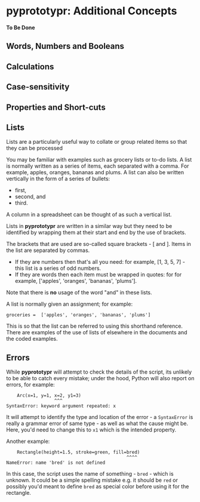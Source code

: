 # pyprototypr: Additional Concepts

**To Be Done**

## Words, Numbers and Booleans


## Calculations


## Case-sensitivity


## Properties and Short-cuts


## Lists

Lists are a particularly useful way to collate or group related items so that they
can be processed

You may be familiar with examples such as grocery lists or to-do lists. A list is
normally written as a series of items, each separated with a comma. For example,
apples, oranges, bananas and plums. A list can also be written vertically in the form
of a  series of bullets:

* first,
* second, and
* third.

A column in a spreadsheet can be thought of as such a vertical list.

Lists in **pyprototypr** are written in a similar way but they need to be identified by
wrapping them at their start and end by the use of brackets.

The brackets that are used are so-called square brackets - [ and ].  Items in the list
are separated by commas.

* If they are numbers then that's all you need: for example, [1, 3, 5, 7] - this
  list is a series of odd numbers.
* If they are words then each item must be wrapped in quotes: for for example,
  ['apples', 'oranges', 'bananas', 'plums'].

Note that there is **no** usage of the word "and" in these lists.

A list is normally given an assignment; for example:
```
groceries =  ['apples', 'oranges', 'bananas', 'plums']
```
This is so that the list can be referred to using this shorthand reference.  There
are examples of the use of lists of elsewhere in the documents and the coded examples.


## Errors

While **pyprototypr** will attempt to check the details of the script, its unlikely to
be able to catch every mistake; under the hood, Python will also report on errors,
for example:
```
    Arc(x=1, y=1, x=2, y1=3)
                  ^^^
SyntaxError: keyword argument repeated: x
```
It will attempt to identify the type and location of the error - a `SyntaxError` is
really a grammar error of same type - as well as what the cause might be. Here, you'd
need to change this to `x1` which is the intended property.

Another example:
```
    Rectangle(height=1.5, stroke=green, fill=bred)
                                             ^^^^
NameError: name 'bred' is not defined
```
In this case, the script uses the name of something - `bred` - which is unknown. It
could be a simple spelling mistake e.g. it should be `red` or possibly you'd meant to
define `bred` as special color before using it for the rectangle.
